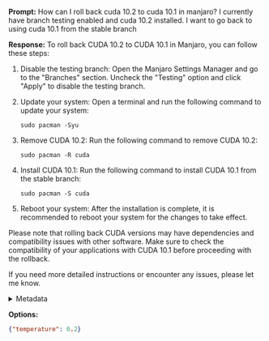 **Prompt:**
How can I roll back cuda 10.2 to cuda 10.1 in manjaro? I currently have branch testing enabled and cuda 10.2 installed. I want to go back to using cuda 10.1 from the stable branch


**Response:**
To roll back CUDA 10.2 to CUDA 10.1 in Manjaro, you can follow these steps:

1. Disable the testing branch: Open the Manjaro Settings Manager and go to the "Branches" section. Uncheck the "Testing" option and click "Apply" to disable the testing branch.

2. Update your system: Open a terminal and run the following command to update your system:
   ```
   sudo pacman -Syu
   ```

3. Remove CUDA 10.2: Run the following command to remove CUDA 10.2:
   ```
   sudo pacman -R cuda
   ```

4. Install CUDA 10.1: Run the following command to install CUDA 10.1 from the stable branch:
   ```
   sudo pacman -S cuda
   ```

5. Reboot your system: After the installation is complete, it is recommended to reboot your system for the changes to take effect.

Please note that rolling back CUDA versions may have dependencies and compatibility issues with other software. Make sure to check the compatibility of your applications with CUDA 10.1 before proceeding with the rollback.

If you need more detailed instructions or encounter any issues, please let me know.

<details><summary>Metadata</summary>

- Duration: 7954 ms
- Datetime: 2023-08-13T18:28:26.786346
- Model: gpt-3.5-turbo-0613

</details>

**Options:**
```json
{"temperature": 0.2}
```

